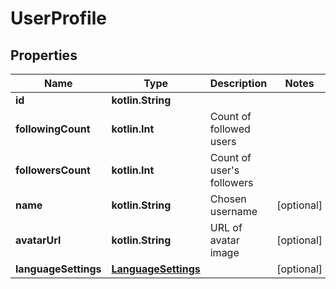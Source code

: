 
# UserProfile

## Properties
| Name | Type | Description | Notes |
| ------------ | ------------- | ------------- | ------------- |
| **id** | **kotlin.String** |  |  |
| **followingCount** | **kotlin.Int** | Count of followed users |  |
| **followersCount** | **kotlin.Int** | Count of user&#39;s followers |  |
| **name** | **kotlin.String** | Chosen username |  [optional] |
| **avatarUrl** | **kotlin.String** | URL of avatar image |  [optional] |
| **languageSettings** | [**LanguageSettings**](LanguageSettings.md) |  |  [optional] |



